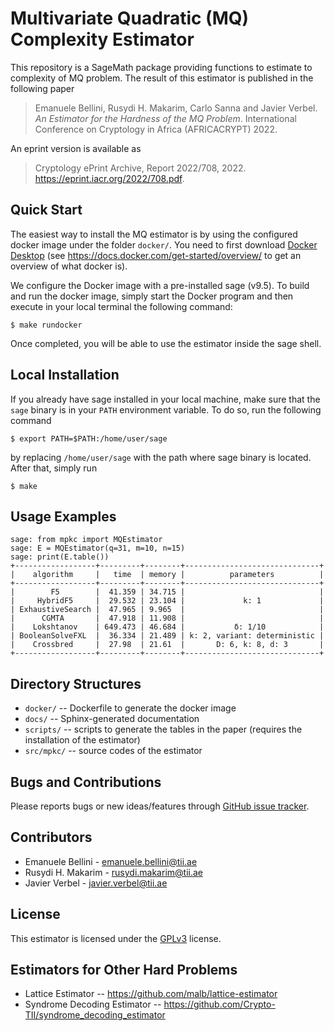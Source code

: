 # Multivariate Quadratic (MQ) Complexity Estimator

This repository is a SageMath package providing functions to estimate to complexity of MQ problem. The result of this
estimator is published in the following paper

> Emanuele Bellini, Rusydi H. Makarim, Carlo Sanna and Javier Verbel. *An Estimator for the Hardness of the MQ
> Problem*. International Conference on Cryptology in Africa (AFRICACRYPT) 2022.

An eprint version is available as

> Cryptology ePrint Archive, Report 2022/708, 2022. https://eprint.iacr.org/2022/708.pdf.


## Quick Start

The easiest way to install the MQ estimator is by using the configured docker image under the folder `docker/`. You
need to first download [Docker Desktop](https://www.docker.com/get-started/) (see
https://docs.docker.com/get-started/overview/ to get an overview of what docker is).

We configure the Docker image with a pre-installed sage (v9.5). To build and run the docker image, simply start the Docker program and then execute in 
your local terminal the following command:

    $ make rundocker

Once completed, you will be able to use the estimator inside the sage shell.


## Local Installation

If you already have sage installed in your local machine, make sure that the `sage` binary is in your `PATH` environment
variable. To do so, run the following command

    $ export PATH=$PATH:/home/user/sage

by replacing `/home/user/sage` with the path where sage binary is located. After that, simply run

    $ make


## Usage Examples

    sage: from mpkc import MQEstimator
    sage: E = MQEstimator(q=31, m=10, n=15)
    sage: print(E.table())
    +------------------+---------+--------+------------------------------+
    |    algorithm     |   time  | memory |          parameters          |
    +------------------+---------+--------+------------------------------+
    |        F5        |  41.359 | 34.715 |                              |
    |     HybridF5     |  29.532 | 23.104 |             k: 1             |
    | ExhaustiveSearch |  47.965 | 9.965  |                              |
    |      CGMTA       |  47.918 | 11.908 |                              |
    |    Lokshtanov    | 649.473 | 46.684 |           δ: 1/10            |
    | BooleanSolveFXL  |  36.334 | 21.489 | k: 2, variant: deterministic |
    |    Crossbred     |  27.98  | 21.61  |       D: 6, k: 8, d: 3       |
    +------------------+---------+--------+------------------------------+


## Directory Structures

- `docker/` -- Dockerfile to generate the docker image
- `docs/` -- Sphinx-generated documentation
- `scripts/` -- scripts to generate the tables in the paper (requires the installation of the estimator)
- `src/mpkc/` -- source codes of the estimator


## Bugs and Contributions

Please reports bugs or new ideas/features through 
[GitHub issue tracker](https://github.com/Crypto-TII/multivariate_quadratic_estimator/issues). 


## Contributors

- Emanuele Bellini - emanuele.bellini@tii.ae
- Rusydi H. Makarim - rusydi.makarim@tii.ae
- Javier Verbel - javier.verbel@tii.ae


## License

This estimator is licensed under the [GPLv3](https://www.gnu.org/licenses/gpl-3.0.en.html) license.


## Estimators for Other Hard Problems

- Lattice Estimator -- https://github.com/malb/lattice-estimator
- Syndrome Decoding Estimator -- https://github.com/Crypto-TII/syndrome_decoding_estimator
